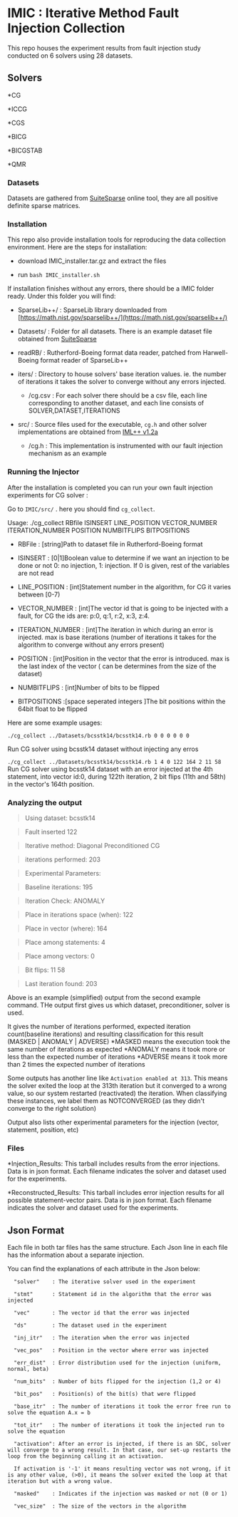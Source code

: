 # IMIC : Iterative Method Fault Injection Collection

This repo houses the experiment results from fault injection study conducted on 6 solvers using 28 datasets. 

## Solvers
*CG

*ICCG

*CGS

*BICG

*BICGSTAB

*QMR


### Datasets

Datasets are gathered from [SuiteSparse](https://sparse.tamu.edu/about) online tool, they are all positive definite sparse matrices.


### Installation

This repo also provide installation tools for reproducing the data collection environment. Here are the steps for installation:

* download IMIC_installer.tar.gz and extract the files

* run `bash IMIC_installer.sh`



If installation finishes without any errors, there should be a IMIC folder ready. Under this folder you will find: 

* SparseLib++/ 	: SparseLib library downloaded from [https://math.nist.gov/sparselib++/](https://math.nist.gov/sparselib++/)

* Datasets/	: Folder for all datasets. There is an example dataset file obtained from [SuiteSparse](http://faculty.cse.tamu.edu/davis/suitesparse.html)

* readRB/	: Rutherford-Boeing format data reader, patched from Harwell-Boeing format reader of SparseLib++

* iters/	: Directory to house solvers' base iteration values. ie. the number of iterations it takes the solver to converge without any errors injected.

  - /cg.csv	: For each solver there should be a csv file, each line corresponding to another dataset, and each line consists of SOLVER,DATASET,ITERATIONS

* src/		: Source files used for the executable, `cg.h` and other solver implementations are obtained from [IML++ v1.2a](https://math.nist.gov/iml++/)  				

  - /cg.h	: This implementation is instrumented with our fault injection mechanism as an example 




### Running the Injector
After the installation is completed you can run your own fault injection experiments for CG solver :

Go to `IMIC/src/` . here you should find `cg_collect`. 

Usage: ./cg_collect RBfile ISINSERT LINE_POSITION VECTOR_NUMBER ITERATION_NUMBER POSITION NUMBITFLIPS BITPOSITIONS 

* RBFile	    : \[string\]Path to dataset file in Rutherford-Boeing format

* ISINSERT	    : \[0|1\]Boolean value to determine if we want an injection to be done or not 0: no injection, 1: injection. If 0 is given, rest of the variables are not read

* LINE_POSITION	    : \[int\]Statement number in the algorithm, for CG it varies between \[0\-7\)

* VECTOR_NUMBER	    : \[int\]The vector id that is going to be injected with a fault, for CG the ids are: p:0, q:1, r:2, x:3, z:4. 

* ITERATION_NUMBER  : \[int\]The iteration in which during an error is injected. max is base iterations (number of iterations it takes for the algorithm to converge without any errors present) 

* POSITION	    : \[int\]Position in the vector that the error is introduced. max is the last index of the vector ( can be determines from the size of the dataset)

* NUMBITFLIPS	    : \[int\]Number of bits to be flipped

* BITPOSITIONS	    :\[space seperated integers \]The bit positions within the 64bit float to be flipped 


Here are some example usages:

`./cg_collect ../Datasets/bcsstk14/bcsstk14.rb 0 0 0 0 0 0`

Run CG solver using bcsstk14 dataset without injecting any erros


`./cg_collect ../Datasets/bcsstk14/bcsstk14.rb 1 4 0 122 164 2 11 58`
Run CG solver using bcsstk14 dataset with an error injected at the 4th statement, into vector id:0, during 122th iteration, 2 bit flips (11th and 58th) in the vector's 164th position.

### Analyzing the output

>Using dataset: bcsstk14

>Fault inserted 122

>Iterative method: Diagonal Preconditioned CG

>iterations performed: 203

>Experimental Parameters:

>Baseline iterations: 195

>Iteration Check: ANOMALY

>Place in iterations space (when): 122

>Place in vector (where): 164

>Place among statements: 4

>Place among vectors: 0

>Bit flips: 11 58 

>Last iteration found: 203


Above is an example (simplified) output from the second example command. THe output first gives us which dataset, preconditioner, solver is used. 

It gives the number of iterations performed, expected iteration count(baseline iterations) and resulting classification for this result (MASKED | ANOMALY | ADVERSE) 
*MASKED means the execution took the same number of iterations as expected
*ANOMALY means it took more or less than the expected number of iterations
*ADVERSE means it took more than 2 times the expected number of iterations

Some outputs has another line like `Activation enabled at 313`. This means the solver exited the loop at the 313th iteration but it converged to a wrong value, so our system restarted (reactivated) the iteration. 
When classifying these instances, we label them as NOTCONVERGED (as they didn't converge to the right solution)
 
Output also lists other experimental parameters for the injection (vector, statement, position, etc)  

### Files

*Injection_Results: This tarball includes results from the error injections. 
  Data is in json format. Each filename indicates the solver and dataset used for the experiments. 

*Reconstructed_Results: This tarball includes error injection results for all possible statement-vector pairs. 
  Data is in json format. Each filename indicates the solver and dataset used for the experiments. 



## Json Format

Each file in both tar files has the same structure. Each Json line in each file has the information about a separate injection. 

You can find the explanations of each attribute in the Json below:

      "solver"    : The iterative solver used in the experiment
      
      "stmt"      : Statement id in the algorithm that the error was injected
      
      "vec"       : The vector id that the error was injected 
      
      "ds"        : The dataset used in the experiment
      
      "inj_itr"   : The iteration when the error was injected
      
      "vec_pos"   : Position in the vector where error was injected
      
      "err_dist"  : Error distribution used for the injection (uniform, normal, beta)
      
      "num_bits"  : Number of bits flipped for the injection (1,2 or 4)
      
      "bit_pos"   : Position(s) of the bit(s) that were flipped
      
      "base_itr"  : The number of iterations it took the error free run to solve the equation A.x = b
      
      "tot_itr"   : The number of iterations it took the injected run to solve the equation
      
      "activation": After an error is injected, if there is an SDC, solver will converge to a wrong result. In that case, our set-up restarts the loop from the beginning calling it an activation. 
      
      If activation is '-1' it means resulting vector was not wrong, if it is any other value, (>0), it means the solver exited the loop at that iteration but with a wrong value.   
              
      "masked"    : Indicates if the injection was masked or not (0 or 1)
      
      "vec_size"  : The size of the vectors in the algorithm



